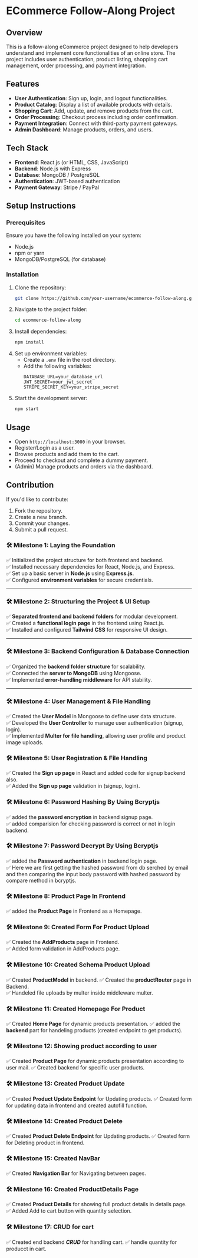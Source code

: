 # ECommerce Follow-Along Project

## Overview
This is a follow-along eCommerce project designed to help developers understand and implement core functionalities of an online store. The project includes user authentication, product listing, shopping cart management, order processing, and payment integration.

## Features
- **User Authentication**: Sign up, login, and logout functionalities.
- **Product Catalog**: Display a list of available products with details.
- **Shopping Cart**: Add, update, and remove products from the cart.
- **Order Processing**: Checkout process including order confirmation.
- **Payment Integration**: Connect with third-party payment gateways.
- **Admin Dashboard**: Manage products, orders, and users.

## Tech Stack
- **Frontend**: React.js (or HTML, CSS, JavaScript)
- **Backend**: Node.js with Express
- **Database**: MongoDB / PostgreSQL
- **Authentication**: JWT-based authentication
- **Payment Gateway**: Stripe / PayPal

## Setup Instructions
### Prerequisites
Ensure you have the following installed on your system:
- Node.js
- npm or yarn
- MongoDB/PostgreSQL (for database)

### Installation
1. Clone the repository:
   ```sh
   git clone https://github.com/your-username/ecommerce-follow-along.git
   ```
2. Navigate to the project folder:
   ```sh
   cd ecommerce-follow-along
   ```
3. Install dependencies:
   ```sh
   npm install
   ```
4. Set up environment variables:
   - Create a `.env` file in the root directory.
   - Add the following variables:
     ```env
     DATABASE_URL=your_database_url
     JWT_SECRET=your_jwt_secret
     STRIPE_SECRET_KEY=your_stripe_secret
     ```
5. Start the development server:
   ```sh
   npm start
   ```

## Usage
- Open `http://localhost:3000` in your browser.
- Register/Login as a user.
- Browse products and add them to the cart.
- Proceed to checkout and complete a dummy payment.
- (Admin) Manage products and orders via the dashboard.

## Contribution
If you'd like to contribute:
1. Fork the repository.
2. Create a new branch.
3. Commit your changes.
4. Submit a pull request.

### **🛠️ Milestone 1: Laying the Foundation**  
✅ Initialized the project structure for both frontend and backend.  
✅ Installed necessary dependencies for React, Node.js, and Express.  
✅ Set up a basic server in **Node.js** using **Express.js**.  
✅ Configured **environment variables** for secure credentials.  

---

### **🛠️ Milestone 2: Structuring the Project & UI Setup**  
✅ **Separated frontend and backend folders** for modular development.  
✅ Created a **functional login page** in the frontend using React.js.  
✅ Installed and configured **Tailwind CSS** for responsive UI design.  

---

### **🛠️ Milestone 3: Backend Configuration & Database Connection**  
✅ Organized the **backend folder structure** for scalability.  
✅ Connected the **server to MongoDB** using Mongoose.  
✅ Implemented **error-handling middleware** for API stability.  

---

### **🛠️ Milestone 4: User Management & File Handling**  
✅ Created the **User Model** in Mongoose to define user data structure.  
✅ Developed the **User Controller** to manage user authentication (signup, login).  
✅ Implemented **Multer for file handling**, allowing user profile and product image uploads. 


### **🛠️ Milestone 5: User Registration & File Handling**  
✅ Created the **Sign up page** in React and added code for signup backend also.  
✅ Added the **Sign up page** validation in (signup, login).   


### **🛠️ Milestone 6: Password Hashing By Using Bcryptjs**  
✅ added the **password encryption**  in backend signup page.  
✅ added comparision for checking password is correct or not in login backend.  

### **🛠️ Milestone 7: Password Decrypt By Using Bcryptjs**  
✅ added the **Password authentication**  in backend login page.  
✅ Here we are first getting the hashed password from db serched by email and then comparing the input body password with hashed password by compare method in bcryptjs. 

### **🛠️ Milestone 8: Product Page In Frontend**  
✅ added the **Product Page**  in Frontend as a Homepage.  


### **🛠️ Milestone 9: Created Form For Product Upload**  
✅ Created the **AddProducts** page  in Frontend.  
✅ Added form validation in AddProducts page.

### **🛠️ Milestone 10: Created Schema Product Upload** 
✅ Created **ProductModel** in backend.
✅ Created the **productRouter** page  in Backend.  
✅ Handeled file uploads by multer inside middleware multer.

### **🛠️ Milestone 11: Created Homepage For Product** 
✅ Created **Home Page** for dynamic products presentation.
✅ added the **backend** part for handeling products (created endpoint to get products).  

### **🛠️ Milestone 12: Showing product according to user** 
✅ Created **Product Page** for dynamic products presentation according to user mail.
✅ Created backend for specific user products. 

### **🛠️ Milestone 13: Created Product Update** 
✅ Created **Product Update Endpoint** for Updating products.
✅ Created form for updating data in frontend and created autofill function.

### **🛠️ Milestone 14: Created Product Delete** 
✅ Created **Product Delete Endpoint** for Updating products.
✅ Created form for Deleting product in frontend.

### **🛠️ Milestone 15: Created NavBar** 
✅ Created **Navigation Bar** for Navigating between pages.

### **🛠️ Milestone 16: Created ProductDetails Page** 
✅ Created **Product Details** for showing full product details in details page.
✅ Added Add to cart button with quantity selection.

### **🛠️ Milestone 17: CRUD for cart** 
✅ Created end backend ***CRUD*** for handling cart.
✅ handle quantity for producct in cart.